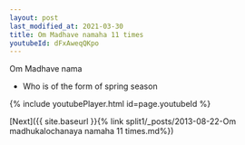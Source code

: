 ```yaml
---
layout: post
last_modified_at: 2021-03-30
title: Om Madhave namaha 11 times
youtubeId: dFxAweqQKpo
---
```

 
 
Om Madhave nama 
 
 -  Who is of the form of spring season 
 
  
 
  
 
 
 
 
 
 


{% include youtubePlayer.html id=page.youtubeId %}
 
[Next]({{ site.baseurl }}{% link  split1/_posts/2013-08-22-Om madhukalochanaya namaha 11 times.md%})
 
